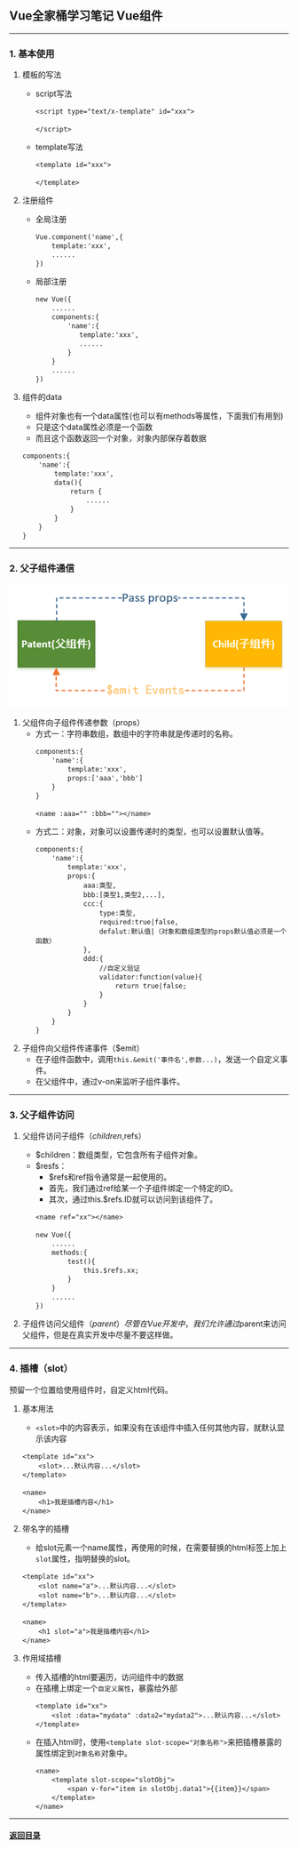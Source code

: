 ## Vue全家桶学习笔记 Vue组件
---
### 1. 基本使用

1. 模板的写法
    + script写法  
        ```
        <script type="text/x-template" id="xxx">
        
        </script>
        ```
    + template写法  
        ```
        <template id="xxx">
        
        </template>
        ```

2. 注册组件  
    + 全局注册      
        ```
        Vue.component('name',{
            template:'xxx',
            ......
        })
        ```
    + 局部注册  
        ```
        new Vue({
            ......
            components:{
                'name':{
                   template:'xxx',
                   ...... 
                }
            }
            ......
        })
        ```

3. 组件的data  
    + 组件对象也有一个data属性(也可以有methods等属性，下面我们有用到)
    + 只是这个data属性必须是一个函数
    + 而且这个函数返回一个对象，对象内部保存着数据
    ```
    components:{
        'name':{
            template:'xxx',
            data(){
                return {
                    ......
                }
            } 
        }
    }
    ```

---
### 2. 父子组件通信  

![props和emit](./image/propsemit.png)

1. 父组件向子组件传递参数（props）
    + 方式一：字符串数组，数组中的字符串就是传递时的名称。
        ```
        components:{
            'name':{
                template:'xxx',
                props:['aaa','bbb']
            }
        }
        
        <name :aaa="" :bbb=""></name>
        ```
    + 方式二：对象，对象可以设置传递时的类型，也可以设置默认值等。
        ```
        components:{
            'name':{
                template:'xxx',
                props:{
                    aaa:类型,
                    bbb:[类型1,类型2,...],
                    ccc:{
                        type:类型,
                        required:true|false,
                        defalut:默认值|（对象和数组类型的props默认值必须是一个函数）
                    },
                    ddd:{
                        //自定义验证
                        validator:function(value){
                            return true|false;
                        }
                    }
                }
            }
        }
        ```
2. 子组件向父组件传递事件（$emit）  
    + 在子组件函数中，调用`this.&emit('事件名',参数...)`，发送一个自定义事件。
    + 在父组件中，通过v-on来监听子组件事件。

---
### 3. 父子组件访问 

1. 父组件访问子组件（$children,$refs）

    + $children：数组类型，它包含所有子组件对象。
    + $resfs：
        + $refs和ref指令通常是一起使用的。
        + 首先，我们通过ref给某一个子组件绑定一个特定的ID。
        + 其次，通过this.$refs.ID就可以访问到该组件了。
        ```
        <name ref="xx"></name>
        
        new Vue({
            ......
            methods:{
                test(){
                    this.$refs.xx;
                }
            }
            ......
        })
        ```
2. 子组件访问父组件（$parent）  
    尽管在Vue开发中，我们允许通过$parent来访问父组件，但是在真实开发中尽量不要这样做。

---
### 4. 插槽（slot）  
预留一个位置给使用组件时，自定义html代码。
1. 基本用法   
    + `<slot>`中的内容表示，如果没有在该组件中插入任何其他内容，就默认显示该内容
    ```
    <template id="xx">
        <slot>...默认内容...</slot>
    </template>
    
    <name>
        <h1>我是插槽内容</h1>
    </name>
    ```
2. 带名字的插槽  
    + 给slot元素一个name属性，再使用的时候，在需要替换的html标签上加上`slot`属性，指明替换的slot。
    ```
    <template id="xx">
        <slot name="a">...默认内容...</slot>
        <slot name="b">...默认内容...</slot>
    </template>
    
    <name>
        <h1 slot="a">我是插槽内容</h1>
    </name>
    ```

3. 作用域插槽   
    + 传入插槽的html要遍历，访问组件中的数据
    + 在插槽上绑定一个`自定义属性`，暴露给外部
        ```
        <template id="xx">
            <slot :data="mydata" :data2="mydata2">...默认内容...</slot>
        </template>
        ```
    + 在插入html时，使用`<template slot-scope="对象名称">`来把插槽暴露的属性绑定到`对象名称`对象中。
        ```
        <name>
            <template slot-scope="slotObj">
                <span v-for="item in slotObj.data1">{{item}}</span>
            </template>
        </name>
        ```

---

#### [返回目录](./)
